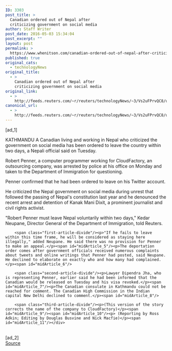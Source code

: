 ```yaml
---
ID: 3303
post_title: >
  Canadian ordered out of Nepal after
  criticizing government on social media
author: Staff Writer
post_date: 2016-05-03 15:34:04
post_excerpt: ""
layout: post
permalink: >
  https://www.whenitson.com/canadian-ordered-out-of-nepal-after-criticizing-government-on-social-media/
published: true
original_cats:
  - technologyNews
original_title:
  - >
    Canadian ordered out of Nepal after
    criticizing government on social media
original_link:
  - >
    http://feeds.reuters.com/~r/reuters/technologyNews/~3/Vs2uFPrvQC8/us-nepal-canada-idUSKCN0XU0XJ
canonical_url:
  - >
    http://feeds.reuters.com/~r/reuters/technologyNews/~3/Vs2uFPrvQC8/us-nepal-canada-idUSKCN0XU0XJ
---
```

 [ad_1]
<br><div id="articleText">
<span id="midArticle_start"/>

<span class="focusParagraph" readability="4"><p><span class="articleLocation">KATHMANDU</span> A Canadian living and working in Nepal who criticized the government on social media has been ordered to leave the country within two days, a Nepali official said on Tuesday.</p></span><span id="midArticle_0"/><p>Robert Penner, a computer programmer working for CloudFactory, an outsourcing company, was arrested by police at his office on Monday and taken to the Department of Immigration for questioning.</p><span id="midArticle_1"/><p>Penner confirmed that he had been ordered to leave on his Twitter account.</p><span id="midArticle_2"/><p>He criticized the Nepal government on social media during unrest that followed the passing of Nepal's constitution last year and he denounced the recent arrest and detention of Kanak Mani Dixit, a prominent journalist and civil rights activist.</p><span id="midArticle_3"/><p>"Robert Penner must leave Nepal voluntarily within two days," Kedar Neupane, Director General of the Department of Immigration, told Reuters.</p><span id="midArticle_4"/>
        
        <span class="first-article-divide"/><p>"If he fails to leave within this time frame, he will be considered as staying here illegally," added Neupane. He said there was no provision for Penner to make an appeal.</p><span id="midArticle_5"/><p>The deportation order comes after government officials received numerous complaints about tweets and online writings that Penner had posted, said Neupane. He declined to elaborate on exactly who and how many had complained.</p><span id="midArticle_6"/>
        
        <span class="second-article-divide"/><p>Lawyer Dipendra Jha, who is representing Penner, earlier said he had been informed that the Canadian would be released on Tuesday and his visa revoked.</p><span id="midArticle_7"/><p>The Canadian consulate in Kathmandu could not be reached for comment. The Canadian High Commission in the Indian capital New Delhi declined to comment.</p><span id="midArticle_8"/>
        
        <span class="third-article-divide"/><p>(This version of the story corrects the name of the company to CloudFactory)</p><span id="midArticle_9"/><span id="midArticle_10"/><p> (Reporting by Ross Adkin; Editing by Douglas Busvine and Nick Macfie)</p><span id="midArticle_11"/></div>
<br>[ad_2]
<br><a href="http://feeds.reuters.com/~r/reuters/technologyNews/~3/Vs2uFPrvQC8/us-nepal-canada-idUSKCN0XU0XJ">Source </a>